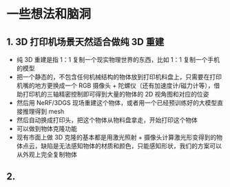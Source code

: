 # 一些想法和脑洞
## 1. 3D 打印机场景天然适合做纯 3D 重建
- 纯 3D 重建是指 1：1 复制一个现实物理世界的东西，比如 1：1 复制一个手机的模型
- 把一个静态的，不包含任何机械结构的物体放到打印机料盘上，只需要在打印机嘴的地方更换成一个 RGB 摄像头 + 陀螺仪（还有加速度计/磁力计等），借助打印机的三轴精密控制即可得到大量的物体的 2D 视角图和对应的位姿
- 然后用 NeRF/3DGS 现场重建这个物体，或者用一个已经预训练好的大模型直接推理得到 mesh
- 然后自动换成打印头，把这个物体从物料盘拿走，开始打印这个物体
- 可以做到物体克隆功能
- 现有市面上做 3D 克隆的基本都是用激光照射 + 摄像头计算激光形变得到的物体点云，缺陷是无法感知物体的材质和颜色，只能感知形状，我们的方案可以从外观上完全复制物体
## 2. 